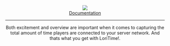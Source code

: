 <div align="center">
  <a href="https://github.com/Lorias-Jak/LoriTime/blob/v1.0.0/LICENSE" title="This project is licensed under the GPLv3 license!">
      <img src="https://img.shields.io/badge/license-GPLv3-blue?logo=github&style=plastic"/>
    </a>
  <br>
  <a href="https://github.com/Lorias-Jak/LoriTime/wiki"> Documentation</a>
  <hr/>
      <p>Both excitement and overview are important when it comes to capturing the total amount of time players are connected to your server network. And thats what you get with LoriTime!.</p>
</div>
